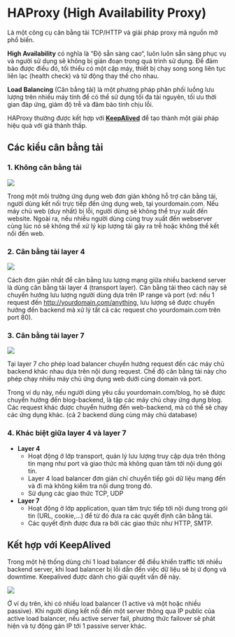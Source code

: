 # HAProxy (High Availability Proxy)
Là một công cụ cân bằng tải TCP/HTTP và giải pháp proxy mã nguồn mở phổ biến.

**High Availability** có nghĩa là “Độ sẵn sàng cao“, luôn luôn sẵn sàng phục vụ và người sử dụng sẽ không bị gián đoạn trong quá trình sử dụng.
Để đảm bảo được điều đó, tối thiểu có một cặp máy, thiết bị chạy song song liên tục liên lạc (health check) và từ động thay thế cho nhau.

**Load Balancing** (Cân bằng tải) là một phương pháp phân phối luồng lưu lượng trên nhiều máy tính để có thể sử dụng tối đa tài nguyên, tối ưu thời gian đáp ứng, giảm độ trễ và đảm bảo tính chịu lỗi.

HAProxy thường được kết hợp với [**KeepAlived**](https://github.com/huynp1999/huynp/blob/master/Network/Load-balancing/KeepAlived.md) để tạo thành một giải pháp hiệu quả với giá thành thấp.

## Các kiểu cân bằng tải
### 1. Không cân bằng tải
![](https://github.com/meditechopen/meditech-thuctap/blob/master/ThaoNV/HAProxy%20%2B%20KeepAlive/images/i1.png)

Trong một môi trường ứng dụng web đơn giản không hỗ trợ cân bằng tải, người dùng kết nối trực tiếp đến ứng dụng web, tại yourdomain.com.
Nếu máy chủ web (duy nhất) bị lỗi, người dùng sẽ không thể truy xuất đến website. Ngoài ra, nếu nhiều người dùng cùng truy xuất đến webserver cùng lúc nó sẽ không thể xử lý kịp lượng tải gây ra trễ hoặc không thể kết nối đến web.

### 2. Cân bằng tải layer 4
![](https://github.com/meditechopen/meditech-thuctap/blob/master/ThaoNV/HAProxy%20%2B%20KeepAlive/images/i2.png)

Cách đơn giản nhất để cân bằng lưu lượng mạng giữa nhiều backend server là dùng cân bằng tải layer 4 (transport layer).
Cân bằng tải theo cách này sẽ chuyển hướng lưu lượng người dùng dựa trên IP range và port (vd: nếu 1 request đến http://yourdomain.com/anything, lưu lượng sẽ được chuyển hướng đến backend mà xử lý tất cả các request cho yourdomain.com trên port 80).

### 3. Cân bằng tải layer 7
![](https://github.com/meditechopen/meditech-thuctap/blob/master/ThaoNV/HAProxy%20%2B%20KeepAlive/images/i3.png)

Tại layer 7 cho phép load balancer chuyển hướng request đến các máy chủ backend khác nhau dựa trên nội dung request. Chế độ cân bằng tải này cho phép chạy nhiều máy chủ ứng dụng web dưới cùng domain và port.

Trong ví dụ này, nếu người dùng yêu cầu yourdomain.com/blog, họ sẽ được chuyển hướng đến blog-backend, là tập các máy chủ chạy ứng dụng blog.
Các request khác được chuyển hướng đến web-backend, mà có thể sẽ chạy các ứng dụng khác. (cả 2 backend dùng cùng máy chủ database)

### 4. Khác biệt giữa layer 4 và layer 7
- **Layer 4**
  - Hoạt động ở lớp transport, quản lý lưu lượng truy cập dựa trên thông tin mạng như port và giao thức mà không quan tâm tới nội dung gói tin.
  - Layer 4 load balancer đơn giản chỉ chuyển tiếp gói dữ liệu mạng đến và đi mà không kiểm tra nội dung trong đó.
  - Sử dụng các giao thức TCP, UDP
- **Layer 7**
  - Hoạt động ở lớp application, quan tâm trực tiếp tới nội dung trong gói tin (URL, cookie,...) để từ đó đưa ra các quyết định cân bằng tải.
  - Các quyết định được đưa ra bởi các giao thức như HTTP, SMTP.
## Kết hợp với KeepAlived
Trong một hệ thống dùng chỉ 1 load balancer để điều khiển traffic tới nhiều backend server, khi load balancer bị lỗi dẫn đến việc dữ liệu sẽ bị ứ đọng và downtime. Keepalived được dành cho giải quyết vấn đề này.

![](https://github.com/meditechopen/meditech-thuctap/blob/master/ThaoNV/HAProxy%20%2B%20KeepAlive/images/i4.gif)

Ở ví dụ trên, khi có nhiều load balancer (1 active và một hoặc nhiều passive). Khi người dùng kết nối đến một server thông qua IP public của active load balancer, nếu active server fail, phương thức failover sẽ phát hiện và tự động gán IP tới 1 passive server khác.
